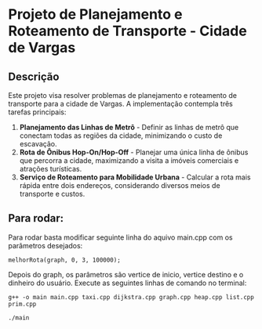 # Projeto de Planejamento e Roteamento de Transporte - Cidade de Vargas

## Descrição

Este projeto visa resolver problemas de planejamento e roteamento de transporte para a cidade de Vargas. A implementação contempla três tarefas principais:
1. **Planejamento das Linhas de Metrô** - Definir as linhas de metrô que conectam todas as regiões da cidade, minimizando o custo de escavação.
2. **Rota de Ônibus Hop-On/Hop-Off** - Planejar uma única linha de ônibus que percorra a cidade, maximizando a visita a imóveis comerciais e atrações turísticas.
3. **Serviço de Roteamento para Mobilidade Urbana** - Calcular a rota mais rápida entre dois endereços, considerando diversos meios de transporte e custos.

## Para rodar:
Para rodar basta modificar seguinte linha do aquivo main.cpp com os parâmetros desejados:

`melhorRota(graph, 0, 3, 100000);`

Depois do graph, os parâmetros são vertice de inicio, vertice destino e o dinheiro do usuário. Execute as seguintes linhas de comando no terminal:

`g++ -o main main.cpp taxi.cpp dijkstra.cpp graph.cpp heap.cpp list.cpp prim.cpp`

`./main`